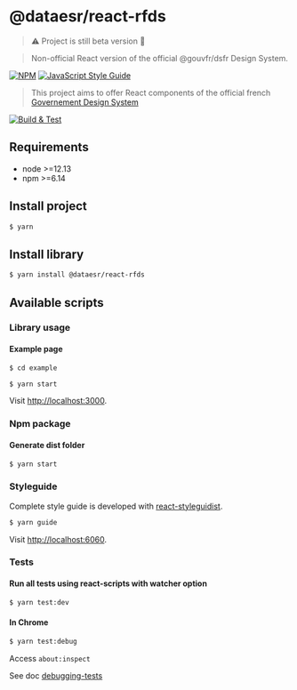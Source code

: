 # @dataesr/react-rfds

> :warning: Project is still beta version :hammer:

> Non-official React version of the official @gouvfr/dsfr Design System.

[![NPM](https://img.shields.io/npm/v/react-rfds.svg)](https://www.npmjs.com/package/react-rfds) [![JavaScript Style Guide](https://img.shields.io/badge/code_style-standard-brightgreen.svg)](https://standardjs.com)

> This project aims to offer React components of the official french [Governement Design System](https://gouvfr.atlassian.net/wiki/spaces/DB/overview?homepageId=145359476)

[![Build & Test](https://github.com/dataesr/react-rfds/actions/workflows/check.yml/badge.svg?branch=master)](https://github.com/dataesr/react-rfds/actions/workflows/check.yml)

## Requirements

* node >=12.13
* npm >=6.14

## Install project

```bash
$ yarn
```

## Install library

```bash
$ yarn install @dataesr/react-rfds
```

## Available scripts

### Library usage

#### Example page

```bash
$ cd example

$ yarn start
```

Visit [http://localhost:3000](http://localhost:3000).

### Npm package

#### Generate dist folder

```bash
$ yarn start
```


### Styleguide

Complete style guide is developed with [react-styleguidist](https://react-styleguidist.js.org/).

```bash
$ yarn guide
```

Visit [http://localhost:6060](http://localhost:6060).

### Tests

#### Run all tests using react-scripts with watcher option
```bash
$ yarn test:dev
```

#### In Chrome

```bash
$ yarn test:debug
```

Access `about:inspect`

See doc [debugging-tests](https://create-react-app.dev/docs/debugging-tests/)
